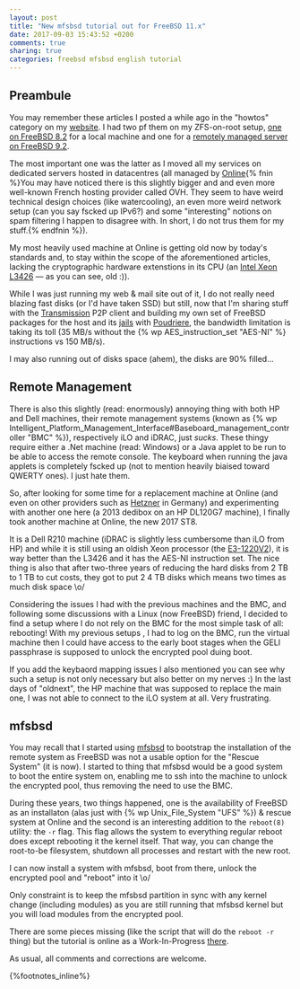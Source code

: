```yaml
---
layout: post
title: "New mfsbsd tutorial out for FreeBSD 11.x"
date: 2017-09-03 15:43:52 +0200
comments: true
sharing: true
categories: freebsd mfsbsd english tutorial
---
```


## Preambule

You may remember these articles I posted a while ago in the "howtos" category on my [website](https://www.keltia.net/).  I had two pf them on my ZFS-on-root setup, [one on FreeBSD 8.2](https://www.keltia.net/howtos/mfsbsd-zfsv28/) for a local machine and one for a [remotely managed server on FreeBSD 9.2](https://www.keltia.net/howtos/mfsbsd-zfs91/).

The most important one was the latter as I moved all my services on dedicated servers hosted in datacentres (all managed by [Online](https://www.online.net/){% fnin %}You may have noticed there is this slightly bigger and and even more well-known French hosting provider called OVH.  They seem to have weird technical design choices (like watercooling), an even more weird network setup (can you say fscked up IPv6?) and some "interesting" notions on spam filtering I happen to disagree with.  In short, I do not trus them for my stuff.{% endfnin %}).

My most heavily used machine at Online is getting old now by today's standards and, to stay within the scope of the aforementioned articles, lacking the cryptographic hardware extenstions in its CPU (an [Intel Xeon L3426](http://ark.intel.com/products/43233/Intel-Xeon-Processor-L3426-8M-Cache-1_86-GHz) — as you can see, old :)).

While I was just running my web & mail site out of it, I do not really need blazing fast disks (or I'd have taken SSD) but still, now that I'm sharing stuff with the [Transmission](http://www.transmissionbt.com/) P2P client and building my own set of FreeBSD packages for the host and its [jails](https://www.keltia.net/howtos/jail-mgmt-with-ansible/) with [Poudriere](https://github.com/freebsd/poudriere/wiki), the bandwidth limitation is taking its toll (35 MB/s without the {% wp AES_instruction_set "AES-NI" %} instructions vs 150 MB/s).

I may also running out of disks space (ahem), the disks are 90% filled…
<!--more-->
## Remote Management

There is also this slightly (read: enormously) annoying thing with both HP and Dell machines, their remote management systems (known as {% wp Intelligent_Platform_Management_Interface#Baseboard_management_controller "BMC" %}), respectively iLO and iDRAC, just *sucks*.  These thingy require either a .Net machine (read: Windows) or a Java applet to be run to be able to access the remote console.  The keyboard when running the java applets is completely fscked up (not to mention heavily biaised toward QWERTY ones).  I just hate them.

So, after looking for some time for a replacement machine at Online (and even on other providers such as [Hetzner](https://www.hetzner.com/?country=gb) in Germany) and experimenting with another one here (a 2013 dedibox on an HP DL120G7 machine), I finally took another machine at Online, the new 2017 ST8.

It is a Dell R210 machine (iDRAC is slightly less cumbersome than iLO from HP) and while it is still using an oldish Xeon processor (the [E3-1220V2](http://ark.intel.com/products/65734/Intel-Xeon-Processor-E3-1220-v2-8M-Cache-3_10-GHz)), it is way better than the L3426 and it has the AES-NI instruction set.  The nice thing is also that after two-three years of reducing the hard disks from 2 TB to 1 TB to cut costs, they got to put 2 4 TB disks which means two times as much disk space \o/

Considering the issues I had with the previous machines and the BMC, and following some discussions with a Linux (now FreeBSD) friend, I decided to find a setup where I do not rely on the BMC for the most simple task of all: rebooting!  With my previous setups , I had to log on the BMC, run the virtual machine then I could have access to the early boot stages when the GELI passphrase is supposed to unlock the encrypted pool duing boot.

If you add the keybaord mapping issues I also mentioned you can see why such a setup is not only necessary but also better on my nerves :)   In the last days of "oldnext", the HP machine that was supposed to replace the main one, I was not able to connect to the iLO system at all.  Very frustrating.

## mfsbsd

You may recall that I started using [mfsbsd](http://mfsbsd.vx.sk/) to bootstrap the installation of the remote system as FreeBSD was not a usable option for the "Rescue System" (it is now).  I started to thing that mfsbsd would be a good system to boot the entire system on, enabling me to ssh into the machine to unlock the encrypted pool, thus removing the need to use the BMC.

During these years, two things happened, one is the availability of FreeBSD as an installaton (alas just with {% wp Unix_File_System "UFS" %}) & rescue system at Online and the second is an interesting addition to the `reboot(8)` utility: the `-r` flag.  This flag allows the system to everything regular reboot does except rebooting it the kernel itself.  That way, you can change the root-to-be filesystem, shutdown all processes and restart with the new root.

I can now install a system with mfsbsd, boot from there, unlock the encrypted pool and "reboot" into it \o/

Only constraint is to keep the mfsbsd partition in sync with any kernel change (including modules) as you are still running that mfsbsd kernel but you will load modules from the encrypted pool.

There are some pieces missing (like the script that will do the `reboot -r` thing) but the tutorial is online as a Work-In-Progress [there](https://www.keltia.net/howtos/mfsbsd-zfs11/).

As usual, all comments and corrections are welcome. 

{%footnotes_inline%}
